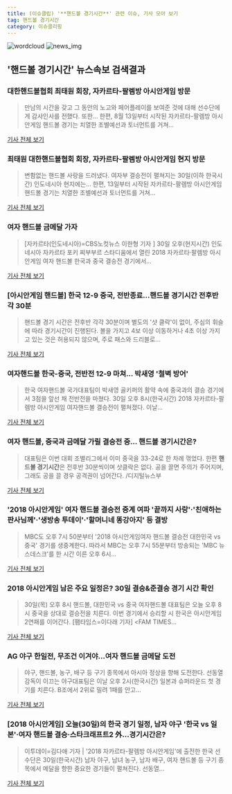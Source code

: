 ```yaml
---
title: (이슈클립) '**핸드볼 경기시간**' 관련 이슈, 기사 모아 보기
tag: 핸드볼 경기시간
category: 이슈클리핑
---
```

![wordcloud](https://s3.ap-northeast-2.amazonaws.com/lyrics101-wordcloud/2018-08-30-1535632323.png)
![news_img](https://user-images.githubusercontent.com/42597476/44507050-1206f400-a6e4-11e8-8d98-7ffbfebb353f.png)
## **'**핸드볼 경기시간**'** 뉴스속보 검색결과
### 대한핸드볼협회 최태원 회장, 자카르타-팔렘방 아시안게임 방문

>만남의 시간을 갖고 그 동안의 노고와 페어플레이를 보여준 것에 대해 선수단에게 감사인사를 전했다. 또한... 한편, 8월 13일부터 시작된 자카르타-팔렘방 아시안게임 핸드볼 경기는 치열한 조별예선과 토너먼트를 거쳐...

<a href="http://www.osen.co.kr/article/G1110978578" target="_blank">기사 전체 보기</a>

### 최태원 대한핸드볼협회 회장, 자카르타-팔렘방 아시안게임 현지 방문

>변함없는 핸드볼 사랑을 드러냈다. 여자부 결승전이 펼쳐지는 30일(이하 한국시간) 인도네시아 현지에는... 한편, 13일부터 시작된 자카르타-팔렘방 아시안게임 핸드볼 경기는 치열한 조별예선과 토너먼트를 거쳐...

<a href="http://sports.mk.co.kr/view.php?year=2018&no=547569" target="_blank">기사 전체 보기</a>

### 여자 핸드볼 금메달 가자

>[자카르타(인도네시아)=CBS노컷뉴스 이한형 기자 ] 30일 오후(현지시간) 인도네시아 자카르타 포키 찌부부르 스타디움에서 열린 2018 자카르타·팔렘방 아시안게임 여자 핸드볼 한국과 중국 결승전 경기에서...

<a href="http://www.nocutnews.co.kr/news/5024461" target="_blank">기사 전체 보기</a>

### [아시안게임 핸드볼] 한국 12-9 중국, 전반종료…**핸드볼 경기시간** 전후반 각 30분

>핸드볼 경기 시간은 전후반 각각 30분이며 별도의 '샷 클락'이 없이, 주심의 휘슬에 따라 경기시간이 진행된다.  볼을 가지고 4보 이상 이동하거나 4초 이상 가지고 있는 것은 허용되지 않으며, 주로 패스와 드리블로...

<a href="http://news20.busan.com/controller/newsController.jsp?newsId=20180830000405" target="_blank">기사 전체 보기</a>

### 여자핸드볼 한국-중국, 전반전 12-9 마쳐… 박새영 '철벽 방어'

>한국 여자핸드볼 국가대표팀이 박새영 골키퍼의 활약 속에 중국과의 결승 경기에서 3점을 앞선 채 전반전을 마쳤다. 30일 오후 8시(한국시간) 2018 자카르타-팔렘방 아시안게임 여자핸드볼 결승전이 펼쳐졌다. 이날...

<a href="http://www.g-enews.com/ko-kr/news/article/news_all/20180830205444383896aa5dcdf1_1/article.html" target="_blank">기사 전체 보기</a>

### 여자 핸드볼, 중국과 금메달 가릴 결승전 중… **핸드볼 경기시간**은?

>대표팀은 이번 대회 조별리그에서 이미 중국을 33-24로 한 차례 꺾었다. 한편 **핸드볼 경기시간**은 전후반 30분씩이며 샷클락은 없다. 공을 끌면 주의가 주어지며, 그래도 공을 끌 경우 공격권이 넘어간다. /디지털뉴스부

<a href="http://www.kyeongin.com/main/view.php?key=20180830002041386" target="_blank">기사 전체 보기</a>

### '2018 아시안게임' 여자 핸드볼 결승전 중계 여파 '끝까지 사랑'·'친애하는 판사님께'·'생방송 투데이'·'할머니네 똥강아지' 등 결방

>MBC도 오후 7시 50분부터 '2018 아시안게임여자 핸드볼 결승전 대한민국 vs 중국' 경기를 생중계한다.  따라서 MBC는 오후 7시 55분부터 방송되는 'MBC 뉴스데스크'를 한 시간 이른 오후 6시...

<a href="http://www.sportsq.co.kr/news/articleView.html?idxno=300738" target="_blank">기사 전체 보기</a>

### 2018 아시안게임 남은 주요 일정은? 30일 결승&준결승 경기 시간 확인

>30일(목) 오후 8시 핸드볼, 대한민국 vs 중국 여자핸드볼 대표팀은 오늘 오후 8시 중국을 상대로 결승전을 치른다. 이번 경기에서 승리할 시 한국은 아시안게임 2연패를 이어간다. [팸타임스=이다래 기자] <FAM TIMES...

<a href="http://famtimes.co.kr/news/view/56158" target="_blank">기사 전체 보기</a>

### AG 야구 한일전, 무조건 이겨야…여자 핸드볼 금메달 도전

>야구, 핸드볼, 농구, 배구 등 구기 종목에서 아시아 정상을 향해 도전한다. 선동열 감독이 이끄는 야구대표팀은 이날 오후 2시(한국시간) 일본과 슈퍼라운드 첫 경기를 치른다. B조에서 2위로 밀려 1패를 안고...

<a href="http://news.mk.co.kr/newsRead.php?year=2018&no=544911" target="_blank">기사 전체 보기</a>

### [2018 아시안게임] 오늘(30일)의 한국 경기 일정, 남자 야구 '한국 vs 일본'·여자 핸드볼 결승·스타크래프트2 外…경기시간은?

>이투데이=김다애 기자 | '2018 자카르타-팔렘방 아시안게임'에 출전한 한국 선수단은 30일(한국시간) 남자 야구, 남녀 농구, 남자 배구, 여자 핸드볼 등 구기 종목에서 메달을 향한 중요한 경기들이 펼쳐진다. 선동열...

<a href="http://www.etoday.co.kr/news/section/newsview.php?idxno=1657814" target="_blank">기사 전체 보기</a>


